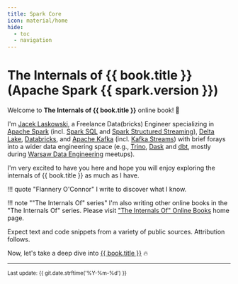 ```yaml
---
title: Spark Core
icon: material/home
hide:
  - toc
  - navigation
---
```


# The Internals of {{ book.title }} (Apache Spark {{ spark.version }})

Welcome to **The Internals of {{ book.title }}** online book! 🤙

I'm [Jacek Laskowski](https://pl.linkedin.com/in/jaceklaskowski), a Freelance Data(bricks) Engineer specializing in
[Apache Spark](https://books.japila.pl/apache-spark-internals/) (incl. [Spark SQL](https://books.japila.pl/spark-sql-internals/) and [Spark Structured Streaming](https://books.japila.pl/spark-structured-streaming-internals/)),
[Delta Lake](https://books.japila.pl/delta-lake-internals/),
[Databricks](https://www.databricks.com/),
and [Apache Kafka](https://books.japila.pl/kafka-internals/) (incl. [Kafka Streams](https://books.japila.pl/kafka-streams-internals/)) with brief forays into a wider data engineering space (e.g., [Trino](https://trino.io/), [Dask](https://www.dask.org/) and [dbt](https://www.getdbt.com/), mostly during [Warsaw Data Engineering](https://www.meetup.com/Warsaw-Data-Engineering/) meetups).

I'm very excited to have you here and hope you will enjoy exploring the internals of {{ book.title }} as much as I have.

!!! quote "Flannery O'Connor"
    I write to discover what I know.

!!! note ""The Internals Of" series"
    I'm also writing other online books in the "The Internals Of" series. Please visit ["The Internals Of" Online Books](https://books.japila.pl) home page.

Expect text and code snippets from a variety of public sources. Attribution follows.

Now, let's take a deep dive into [{{ book.title }}](features/index.md) 🔥

---

<small>Last update: {{ git.date.strftime('%Y-%m-%d') }}</small>
